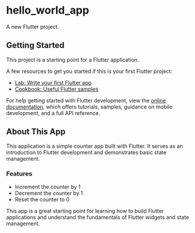 # hello_world_app

A new Flutter project.

## Getting Started

This project is a starting point for a Flutter application.

A few resources to get you started if this is your first Flutter project:

- [Lab: Write your first Flutter app](https://docs.flutter.dev/get-started/codelab)
- [Cookbook: Useful Flutter samples](https://docs.flutter.dev/cookbook)

For help getting started with Flutter development, view the
[online documentation](https://docs.flutter.dev/), which offers tutorials,
samples, guidance on mobile development, and a full API reference.

## About This App

This application is a simple counter app built with Flutter. It serves as an introduction to Flutter development and demonstrates basic state management.

### Features

- Increment the counter by 1
- Decrement the counter by 1
- Reset the counter to 0

This app is a great starting point for learning how to build Flutter applications and understand the fundamentals of Flutter widgets and state management.
